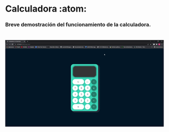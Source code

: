 ﻿# Calculadora :atom:

### Breve demostración del funcionamiento de la calculadora.

![cover](./video/calculadora.gif)
=======
